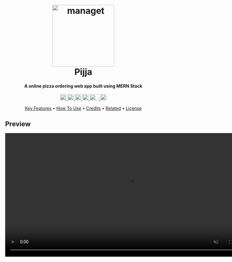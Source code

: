 
<h1 align="center">
  <br>
  <a href="https://pijja.vercel.app/"><img src="https://res.cloudinary.com/amitkumarshaw/image/upload/v1699526044/logo_caixk8.png" alt="managet" width="200"></a>
  <br>
  Pijja
  <br>
</h1>

<h4 align="center">A online pizza ordering web app built using MERN Stack</h4>

<p align="center">
  <a href="https://react.dev/">
    <img width="20px" src="https://cdn.freebiesupply.com/logos/large/2x/react-1-logo-svg-vector.svg" alt="React">
  </a>
  
  <a href="https://nodejs.org/en">
  <img width="20px" src="https://cdn.freebiesupply.com/logos/large/2x/nodejs-icon-logo-svg-vector.svg" alt="Node js">
  </a>
  
  <a href="https://www.mongodb.com/">
      <img height="20px" src="https://1000logos.net/wp-content/uploads/2020/08/MongoDB-Emblem-640x400.jpg" alt="mongo db">
  </a>
  
  <a href="https://expressjs.com/">
    <img height="20px" src="https://www.vectorlogo.zone/logos/expressjs/expressjs-icon.svg" alt="express js">
  </a>
  
   <a href="https://sass-lang.com/documentation/">
    <img height="20px" width="30px" src="https://w7.pngwing.com/pngs/437/300/png-transparent-sass-npm-cascading-style-sheets-node-js-sass-purple-violet-text.png">
  </a>
  
   <a href="https://jwt.io/">
    <img height="20px" src="https://jwt.io/img/pic_logo.svg" alt="express js">
  </a>
</p>

<p align="center">
  <a href="#key-features">Key Features</a> •
  <a href="#how-to-use">How To Use</a> •
  <a href="#credits">Credits</a> •
  <a href="#related">Related</a> •
  <a href="#license">License</a>
</p>

## Preview

<video height="400px" src="./preview.mp4" autoplay muted loop />


## Screenshots

![screenshot](https://res.cloudinary.com/amitkumarshaw/image/upload/v1699962803/Screenshot_287_morzla.png)

<hr/>

![screenshot](https://res.cloudinary.com/amitkumarshaw/image/upload/v1699962799/Screenshot_296_xtq3rq.png)

<hr/>

![screenshot](https://res.cloudinary.com/amitkumarshaw/image/upload/v1699962796/Screenshot_297_pzq1dh.png)

<hr/>

![screenshot](https://res.cloudinary.com/amitkumarshaw/image/upload/v1699962796/Screenshot_298_wkeq9f.png)

<hr/>

![screenshot](https://res.cloudinary.com/amitkumarshaw/image/upload/v1699962798/Screenshot_303_cprueq.png)

<hr/>

![screenshot](https://res.cloudinary.com/amitkumarshaw/image/upload/v1699962798/Screenshot_302_lhku4k.png)

<hr/>


## Key Features

* Complete user authentication.  
* Starting from signing up to paying online and order pizza full flow maintained properly.
* Admin authentication.
* A Basic admin dashboard and admin has some extra powers like viewing all orders , users and can create , update , delete products change order status.
* Check menu add pizza to your cart add delivery informations and pay either online or COD.
* View personal orders , carts , profile , order status , order details etc.
* Update profile add picture (using Cloudinary).
* Fully responsive.
* And many more 

## How to run in your system

To clone and run this application, you'll need [Git](https://git-scm.com) and [Node.js](https://nodejs.org/en/download/) (which comes with [npm](http://npmjs.com)) installed on your computer. From your command line:

```bash
# Clone this repository
$ git clone ...

# Go into the frontend
$ cd frontend

# Install dependencies
$ npm install

# Come back to previous path
$ cd ..

# Go into the backend
$ cd backend

# Install dependencies
$ npm install

# Create a .env file.
# Open the .env file and
## create some variables 
### MONGO_URI with value your mongodb database connection uri.
### FRONTEND_URL = http://localhost:3000 (Make sure to run on this otherwise you have to change inside CORS() in app.js in backend)
### JWT_SECRET = Some secret key for JWT
### RAZORPAY_API_KEY = Create your test account on razorpay and paste your api key here
### RAZORPAY_API_SECRET = Your razorpay api secret
### PORT = 5000 (Make sure to run on this otherwise you have to change host in frontend)

# Come back to previous path
$ cd ..

# Run the app

## Go into the backend
$ cd backend
$ npm run start

# Come back to previous path
$ cd .. 

## Go into the frontend
$ cd frontend
$ npm run start
```

## How to use

- Please wait for 15 second after the first visit to this app beacuse it's backend is hosted in a free server and if no request is made in last 15 minutes the company switch the server off till the next request and when a new request comes it takes about 15 sec to give first response.


- **** FOR USERS ****

- Signup with an email , name and password. After succesfull signup you will be redirected to login page.

- Login with that email and password. After succesfull login you will be redirected to home page where you can see the menu.

- Add pizzas to your cart go to cart page see price summary and manage quantity.

- Move further add shipping details and select payment option (COD or online in Razorpay test mode if online use CARD NUMBER - 4111 1111 1111 1111).

- To verify order go to my orders page through navbar and click on the eye button to see a detailed order info.

- **** FOR ADMINS ****

- Login using admin credentials or login as guest.

- Admin can do all those things which a user can and also has some extra powers.

- Go to profile page form the navbar click on the Dashboard btn on the profile page you will be redirected to the admin panel and can perform some extra task mentioned above in the key feature section

## Credits

This web app uses the following technologies:

- [Node.js](https://nodejs.org/)
- [React.js ](https://react.dev/)
- [MongoDB - a database](https://www.mongodb.com/)
- [SCSS](https://sass-lang.com/documentation/)

This web app uses the following important npm packages:

- [express.js](https://expressjs.com//)
- [mongoose ](https://mongoosejs.com/)
- [bcryptjs](https://www.npmjs.com/package/bcryptjs)
- [jsonwebtoken](https://jwt.io/)
- [dotenv](https://www.npmjs.com/package/dotenv)
- [react-hot-toast - for toasts](https://react-hot-toast.com/)
- [react-icons - for icons](https://react-icons.github.io/react-icons/)

## Related

[Pijja](https://pijja.vercel.app/) - Deployed version of pijja (This web app)


## You may also like...

- [Youtube Clone](https://github.com/Amit-Shaw7/yt-clone-frontend) - A youtube clone.
- [Pijja](https://github.com/Amit-Shaw7/pizzaApp---Frontend) - A dummy pizza ordering webapp
- [Connect](https://github.com/Amit-Shaw7/connect) - A social media web app
- [Origin AI](https://github.com/Amit-Shaw7/saas-ai) - An ai tool like chatgpt
- [Managet](https://github.com/Amit-Shaw7/kanban-task-management) - A Task management web app with drag and drop feature

## License

MIT

---

> [Amit Shaw](https://amitshawv2.vercel.app) &nbsp;&middot;&nbsp;
> GitHub [Amit-Shaw7](https://github.com/Amit-Shaw7) &nbsp;&middot;&nbsp;
> LinkedIn [amit-shaw-a95121230](https://www.linkedin.com/in/amit-shaw-a95121230/)

